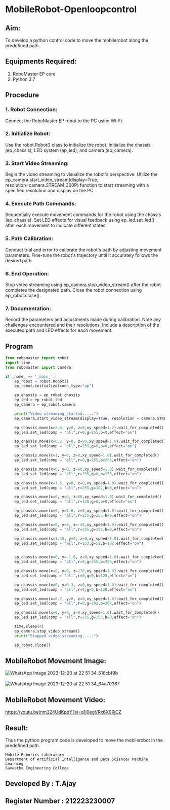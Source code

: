 # MobileRobot-Openloopcontrol
## Aim:

To develop a python control code to move the mobilerobot along the predefined path.

## Equipments Required:
1. RoboMaster EP core
2. Python 3.7

## Procedure
### 1. Robot Connection:

Connect the RoboMaster EP robot to the PC using Wi-Fi.

### 2. Initialize Robot:

Use the robot.Robot() class to initialize the robot.
Initialize the chassis (ep_chassis), LED system (ep_led), and camera (ep_camera).

### 3. Start Video Streaming:

Begin the video streaming to visualize the robot's perspective.
Utilize the ep_camera.start_video_stream(display=True, resolution=camera.STREAM_360P) function to start streaming with a specified resolution and display on the PC.
### 4. Execute Path Commands:

Sequentially execute movement commands for the robot using the chassis (ep_chassis).
Set LED effects for visual feedback using ep_led.set_led() after each movement to indicate different states.
### 5. Path Calibration:

Conduct trial and error to calibrate the robot's path by adjusting movement parameters.
Fine-tune the robot's trajectory until it accurately follows the desired path.
### 6. End Operation:

Stop video streaming using ep_camera.stop_video_stream() after the robot completes the designated path.
Close the robot connection using ep_robot.close().

### 7. Documentation:

Record the parameters and adjustments made during calibration.
Note any challenges encountered and their resolutions.
Include a description of the executed path and LED effects for each movement.
## Program
```python
from robomaster import robot
import time
from robomaster import camera

if _name_ == '_main_':
    ep_robot = robot.Robot()
    ep_robot.initialize(conn_type="ap")

    ep_chassis = ep_robot.chassis
    ep_led = ep_robot.led
    ep_camera = ep_robot.camera

    print("Video streaming started.....")
    ep_camera.start_video_stream(display=True, resolution = camera.STREAM_360P)

    ep_chassis.move(x=2.6, y=0, z=0,xy_speed=1.2).wait_for_completed()
    ep_led.set_led(comp = "all",r=0,g=255,b=0,effect="on")

    ep_chassis.move(x=0.3, y=0, z=80,xy_speed=1.0).wait_for_completed()
    ep_led.set_led(comp = "all",r=255,g=0,b=0,effect="on")

    ep_chassis.move(x=1, y=0, z=0,xy_speed=1.0).wait_for_completed()
    ep_led.set_led(comp = "all",r=0,g=255,b=255,effect="on")

    ep_chassis.move(x=0, y=0, z=90,xy_speed=1.0).wait_for_completed()
    ep_led.set_led(comp = "all",r=255,g=0,b=255,effect="on")

    ep_chassis.move(x=1.5, y=0, z=0,xy_speed=1.0).wait_for_completed()
    ep_led.set_led(comp = "all",r=255,g=102,b=0,effect="on")

    ep_chassis.move(x=0, y=0, z=60,xy_speed=1.0).wait_for_completed()
    ep_led.set_led(comp = "all",r=128,g=0,b=0,effect="on")

    ep_chassis.move(x=0, y=1.6, z=0,xy_speed=1.0).wait_for_completed()
    ep_led.set_led(comp = "all",r=255,g=255,b=0,effect="on")

    ep_chassis.move(x=0, y=0, z=-44,xy_speed=1.0).wait_for_completed()
    ep_led.set_led(comp = "all",r=255,g=255,b=0,effect="on")

    ep_chassis.move(x=1.45, y=0, z=0,xy_speed=1.0).wait_for_completed()
    ep_led.set_led(comp = "all",r=153,g=51,b=102,effect="on")

    
    ep_chassis.move(x=0, y=-1.8, z=0,xy_speed=1.0).wait_for_completed()
    ep_led.set_led(comp = "all",r=0,g=255,b=255,effect="on")

    ep_chassis.move(x=0, y=0, z=170,xy_speed=1.0).wait_for_completed()
    ep_led.set_led(comp = "all",r=0,g=0,b=128,effect="on")

    ep_chassis.move(x=0, y=0.3, z=0,xy_speed=1.0).wait_for_completed()
    ep_led.set_led(comp = "all",r=0,g=0,b=128,effect="on")

    ep_chassis.move(x=0.7, y=0, z=0,xy_speed=1.0).wait_for_completed()
    ep_led.set_led(comp = "all",r=0,g=102,b=204,effect="on")

    ep_chassis.move(x=0, y=0, z=0,xy_speed=1.0).wait_for_completed()
    ep_led.set_led(comp = "all",r=255,g=255,b=0,effect="on")

    time.sleep(4)
    ep_camera.stop_video_stream()
    print("Stopped video streaming.....")

    ep_robot.close()
```

## MobileRobot Movement Image:
![WhatsApp Image 2023-12-20 at 22 51 34_516cbf9b](https://github.com/SANTHAN-2006/mobilerobot-openloopcontrol/assets/80164014/33832a5a-bea6-4be0-b9ae-99ab82d4da2d)
<br/>
<br/>
![WhatsApp Image 2023-12-20 at 22 51 34_64a70367](https://github.com/SANTHAN-2006/mobilerobot-openloopcontrol/assets/80164014/1f5722f8-5603-46c9-ab6b-f2215444ae48)

## MobileRobot Movement Video:
https://youtu.be/nm324UdKpqY?si=q1j0egVRx6X9RjCZ

## Result:
Thus the python program code is developed to move the mobilerobot in the predefined path.
```
Mobile Robotics Laboratory
Department of Artificial Intelligence and Data Science/ Machine Learning
Saveetha Engineering College
```
## Developed By : T.Ajay
## Register Number : 212223230007
